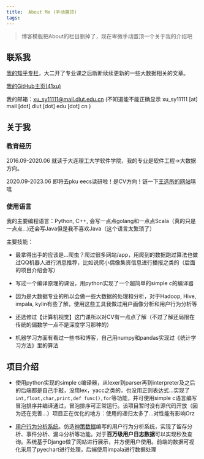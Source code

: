 ```yaml
---
title:	About Me (手动置顶)
tags:	
---
```


> 博客模版把About的栏目删掉了，现在卑微手动置顶一个关于我的介绍吧

## 联系我

[我的知乎专栏](https://zhuanlan.zhihu.com/xusy2333)，大二开了专业课之后断断续续更新的一些大数据相关的文章。

[我的GitHub主页(41xu)](https://github.com/41xu)

我的邮箱：xu_sy11111@mail.dlut.edu.cn (不知道能不能正确显示 xu_sy11111 [at] mail [dot] dlut [dot] edu [dot] cn )

## 关于我

### 教育经历

2016.09-2020.06 就读于大连理工大学软件学院，我的专业是软件工程->大数据方向。

2020.09-2023.06 即将去pku eecs读研啦！是CV方向！链一下[王选所的网站](http://www.wict.pku.edu.cn/)嘻嘻

### 使用语言

我的主要编程语言：Python, C++, 会写一点点golang和一点点Scala（真的只是一点点...)还会写Java但是我不喜欢Java（这个语言太繁琐了）

主要技能：

- 最拿得出手的应该是...爬虫？爬过很多网站/app，用爬到的数据跑过算法也做过QQ机器人进行消息推荐，比如说爬小偶像集资信息进行播报之类的（后面的项目介绍会写）

- 写过一个编译原理的课设，用python实现了一个超简单的simple c的编译器

- 因为是大数据专业的所以会做一些大数据的处理和分析，对于Hadoop, Hive, impala, kylin有些了解，使用这些工具我做过用户画像分析和用户行为分析等

- 还选修过【计算机视觉】这门课所以对CV有一点点了解（不过了解还局限在传统的偏数学一点不是深度学习那种的）

- 机器学习方面有看过一些书和博客，自己用numpy和pandas实现过《统计学习方法》里的算法

## 项目介绍

- 使用python实现的simple c编译器，从lexer到parser再到interpreter及之后的后端都是自己手敲，没用lex，yacc之类的，也没用正则表达式...实现了`int,float,char,print,def func(),for`等功能，并可使用simple c语言编写冒泡排序并编译通过，冒泡排序可正常运行。该项目暂时没有源代码开放（因为还在完善...）项目正在优化的地方：使用的递归太多了...对性能有影响Orz

- [用户行为分析系统](https://github.com/41xu/user-behavior-analysis)。仿造[神策数据](https://manual.sensorsdata.cn/sa/latest/page-1573682.html)编写的用户行为分析系统，实现了留存分析、事件分析、漏斗分析等功能。对于**百万级用户日志数据**可以实现秒及查询。系统基于Django做了网站进行展示，并方便用户使用。前端的数据可视化采用了pyechart进行处理，后端使用impala进行数据处理


